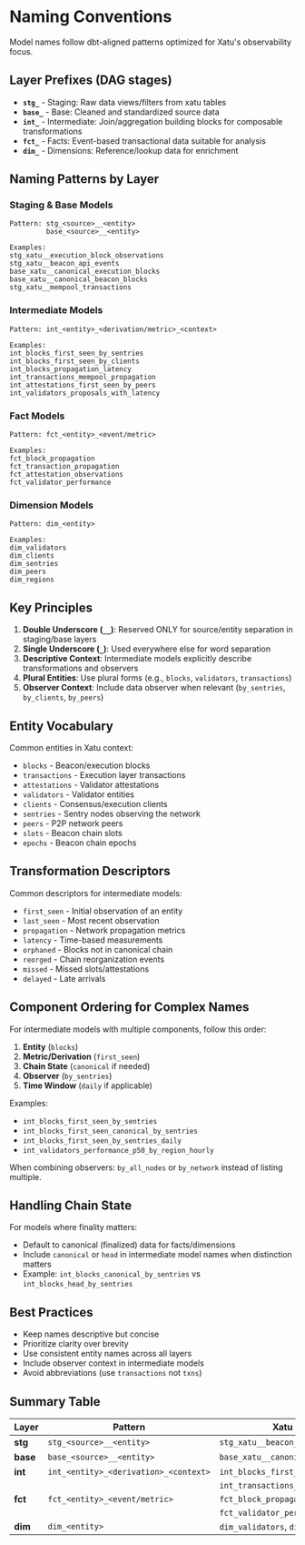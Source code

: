 # Naming Conventions

Model names follow dbt-aligned patterns optimized for Xatu's observability focus.

## Layer Prefixes (DAG stages)

- **`stg_`** - Staging: Raw data views/filters from xatu tables
- **`base_`** - Base: Cleaned and standardized source data
- **`int_`** - Intermediate: Join/aggregation building blocks for composable transformations
- **`fct_`** - Facts: Event-based transactional data suitable for analysis
- **`dim_`** - Dimensions: Reference/lookup data for enrichment

## Naming Patterns by Layer

### Staging & Base Models
```
Pattern: stg_<source>__<entity>
         base_<source>__<entity>

Examples:
stg_xatu__execution_block_observations
stg_xatu__beacon_api_events
base_xatu__canonical_execution_blocks
base_xatu__canonical_beacon_blocks
stg_xatu__mempool_transactions
```

### Intermediate Models
```
Pattern: int_<entity>_<derivation/metric>_<context>

Examples:
int_blocks_first_seen_by_sentries
int_blocks_first_seen_by_clients
int_blocks_propagation_latency
int_transactions_mempool_propagation
int_attestations_first_seen_by_peers
int_validators_proposals_with_latency
```

### Fact Models
```
Pattern: fct_<entity>_<event/metric>

Examples:
fct_block_propagation
fct_transaction_propagation
fct_attestation_observations
fct_validator_performance
```

### Dimension Models
```
Pattern: dim_<entity>

Examples:
dim_validators
dim_clients
dim_sentries
dim_peers
dim_regions
```

## Key Principles

1. **Double Underscore (`__`)**: Reserved ONLY for source/entity separation in staging/base layers
2. **Single Underscore (`_`)**: Used everywhere else for word separation
3. **Descriptive Context**: Intermediate models explicitly describe transformations and observers
4. **Plural Entities**: Use plural forms (e.g., `blocks`, `validators`, `transactions`)
5. **Observer Context**: Include data observer when relevant (`by_sentries`, `by_clients`, `by_peers`)

## Entity Vocabulary

Common entities in Xatu context:
- `blocks` - Beacon/execution blocks
- `transactions` - Execution layer transactions
- `attestations` - Validator attestations
- `validators` - Validator entities
- `clients` - Consensus/execution clients
- `sentries` - Sentry nodes observing the network
- `peers` - P2P network peers
- `slots` - Beacon chain slots
- `epochs` - Beacon chain epochs

## Transformation Descriptors

Common descriptors for intermediate models:
- `first_seen` - Initial observation of an entity
- `last_seen` - Most recent observation
- `propagation` - Network propagation metrics
- `latency` - Time-based measurements
- `orphaned` - Blocks not in canonical chain
- `reorged` - Chain reorganization events
- `missed` - Missed slots/attestations
- `delayed` - Late arrivals

## Component Ordering for Complex Names

For intermediate models with multiple components, follow this order:
1. **Entity** (`blocks`)
2. **Metric/Derivation** (`first_seen`)
3. **Chain State** (`canonical` if needed)
4. **Observer** (`by_sentries`)
5. **Time Window** (`daily` if applicable)

Examples:
- `int_blocks_first_seen_by_sentries`
- `int_blocks_first_seen_canonical_by_sentries`
- `int_blocks_first_seen_by_sentries_daily`
- `int_validators_performance_p50_by_region_hourly`

When combining observers: `by_all_nodes` or `by_network` instead of listing multiple.

## Handling Chain State

For models where finality matters:
- Default to canonical (finalized) data for facts/dimensions
- Include `canonical` or `head` in intermediate model names when distinction matters
- Example: `int_blocks_canonical_by_sentries` vs `int_blocks_head_by_sentries`

## Best Practices

- Keep names descriptive but concise
- Prioritize clarity over brevity
- Use consistent entity names across all layers
- Include observer context in intermediate models
- Avoid abbreviations (use `transactions` not `txns`)

## Summary Table

| Layer          | Pattern                                | Xatu Examples                              |
|----------------|----------------------------------------|--------------------------------------------|
| **stg**        | `stg_<source>__<entity>`               | `stg_xatu__beacon_api_events`             |
| **base**       | `base_<source>__<entity>`              | `base_xatu__canonical_execution_blocks`   |
| **int**        | `int_<entity>_<derivation>_<context>`  | `int_blocks_first_seen_by_sentries`       |
|                |                                        | `int_transactions_mempool_latency`        |
| **fct**        | `fct_<entity>_<event/metric>`          | `fct_block_propagation`                   |
|                |                                        | `fct_validator_performance`               |
| **dim**        | `dim_<entity>`                         | `dim_validators`, `dim_sentries`          |